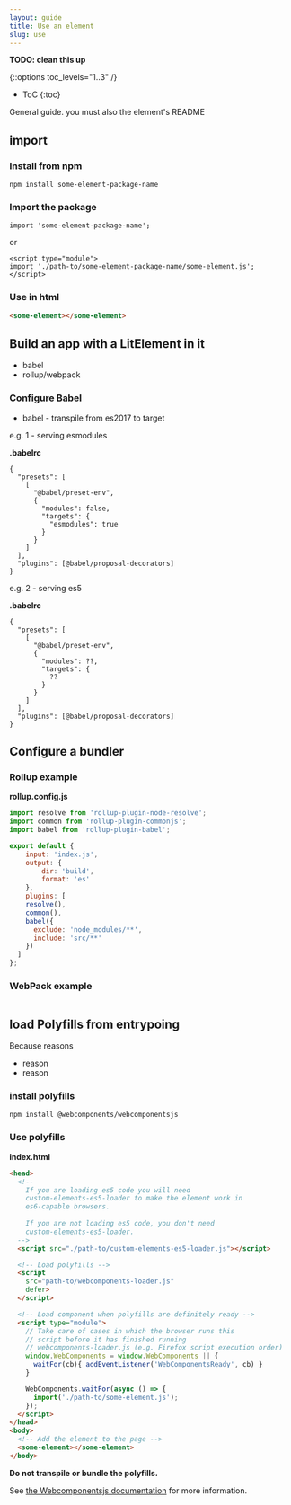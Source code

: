```yaml
---
layout: guide
title: Use an element
slug: use
---
```


**TODO: clean this up**

{::options toc_levels="1..3" /}
* ToC
{:toc}

General guide. you must  also the element's README

## import

### Install from npm

```
npm install some-element-package-name
```

### Import the package

```
import 'some-element-package-name';
```

or

```
<script type="module">
import './path-to/some-element-package-name/some-element.js';
</script>
```

### Use in html

```html
<some-element></some-element>
```

## Build an app with a LitElement in it

* babel 
* rollup/webpack

### Configure Babel

* babel - transpile from es2017 to target

e.g. 1 - serving esmodules

**.babelrc**

```
{
  "presets": [
    [
      "@babel/preset-env",
      {
        "modules": false,
        "targets": {
          "esmodules": true
        }
      }
    ]
  ],
  "plugins": [@babel/proposal-decorators]
}
```

e.g. 2 - serving es5

**.babelrc**

```
{
  "presets": [
    [
      "@babel/preset-env",
      {
        "modules": ??,
        "targets": {
          ??
        }
      }
    ]
  ],
  "plugins": [@babel/proposal-decorators]
}
```


## Configure a bundler 

### Rollup example

**rollup.config.js**

```js
import resolve from 'rollup-plugin-node-resolve';
import common from 'rollup-plugin-commonjs';
import babel from 'rollup-plugin-babel';

export default {
	input: 'index.js',
	output: {
		dir: 'build',
		format: 'es'
	},
	plugins: [
    resolve(),
    common(),
    babel({
      exclude: 'node_modules/**',
      include: 'src/**'
    })
  ]
};
```

### WebPack example

```js

```


## load Polyfills from entrypoing

Because reasons

  * reason
  * reason


### install polyfills 

```
npm install @webcomponents/webcomponentsjs
```

### Use polyfills

**index.html**

```html
<head>
  <!-- 
    If you are loading es5 code you will need 
    custom-elements-es5-loader to make the element work in 
    es6-capable browsers. 
    
    If you are not loading es5 code, you don't need 
    custom-elements-es5-loader. 
  --> 
  <script src="./path-to/custom-elements-es5-loader.js"></script>

  <!-- Load polyfills -->
  <script 
    src="path-to/webcomponents-loader.js"
    defer>
  </script> 

  <!-- Load component when polyfills are definitely ready -->
  <script type="module">
    // Take care of cases in which the browser runs this
    // script before it has finished running 
    // webcomponents-loader.js (e.g. Firefox script execution order)
    window.WebComponents = window.WebComponents || { 
      waitFor(cb){ addEventListener('WebComponentsReady', cb) }
    }

    WebComponents.waitFor(async () => { 
      import('./path-to/some-element.js');
    });
  </script>
</head>
<body>
  <!-- Add the element to the page -->
  <some-element></some-element>
</body>
```

<div class="alert"> 

**Do not transpile or bundle the polyfills.**

</div>

See [the Webcomponentsjs documentation](https://github.com/webcomponents/webcomponentsjs) for more information.
